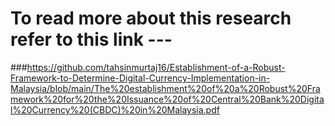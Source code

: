 # To read more about this research refer to this link ---
###https://github.com/tahsinmurtaj16/Establishment-of-a-Robust-Framework-to-Determine-Digital-Currency-Implementation-in-Malaysia/blob/main/The%20establishment%20of%20a%20Robust%20Framework%20for%20the%20Issuance%20of%20Central%20Bank%20Digital%20Currency%20(CBDC)%20in%20Malaysia.pdf
